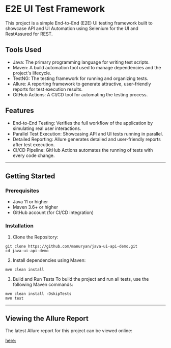 # **E2E UI Test Framework**
This project is a simple End-to-End (E2E) UI testing framework built to showcase API and UI Automation using Selenium for the UI and RestAssured for REST.

## **Tools Used**
- Java: The primary programming language for writing test scripts.
- Maven: A build automation tool used to manage dependencies and the project's lifecycle.
- TestNG: The testing framework for running and organizing tests.
- Allure: A reporting framework to generate attractive, user-friendly reports for test execution results.
- GitHub Actions: A CI/CD tool for automating the testing process.

## **Features**
- End-to-End Testing: Verifies the full workflow of the application by simulating real user interactions.
- Parallel Test Execution: Showcasing API and UI tests running in parallel.
- Detailed Reporting: Allure generates detailed and user-friendly reports after test execution.
- CI/CD Pipeline: GitHub Actions automates the running of tests with every code change.

---

## **Getting Started**

### **Prerequisites**

- Java 11 or higher
- Maven 3.6+ or higher
- GitHub account (for CI/CD integration)

### **Installation**

1. Clone the Repository:

```
git clone https://github.com/manuryan/java-ui-api-demo.git
cd java-ui-api-demo
```

2. Install dependencies using Maven:

```
mvn clean install
```

3. Build and Run Tests
To build the project and run all tests, use the following Maven commands:

```
mvn clean install -DskipTests
mvn test
```

---

## **Viewing the Allure Report**

The latest Allure report for this project can be viewed online:

[here:](https://manuryan.github.io/java-ui-api-demo)
